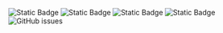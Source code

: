 ![Static Badge](https://img.shields.io/badge/blacklists-60-000000) ![Static Badge](https://img.shields.io/badge/blacklisted-3093463-cc0000) ![Static Badge](https://img.shields.io/badge/whitelisted-2243-00CC00) ![Static Badge](https://img.shields.io/badge/streaming_blacklist-28107-000000) ![GitHub issues](https://img.shields.io/github/issues/fabriziosalmi/blacklists)
